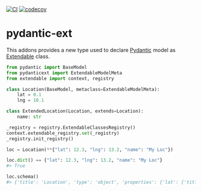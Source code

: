[![CI](https://github.com/lmignon/pydantic-ext/actions/workflows/ci.yml/badge.svg)](https://github.com/lmignon/pydantic-ext/actions/workflows/ci.yml)
[![codecov](https://codecov.io/gh/lmignon/pydantic-ext/branch/master/graph/badge.svg?token=Z9FWM57T14)](https://codecov.io/gh/lmignon/pydantic-ext)

# pydantic-ext

This addons provides a new type used to declare [Pydantic](https://pypi.org/project/pydantic/)
model as [Extendable](https://pypi.org/project/extendable/) class.

```python
from pydantic import BaseModel
from pydanticext import ExtendableModelMeta
from extendable import context, registry

class Location(BaseModel, metaclass=ExtendableModelMeta):
    lat = 0.1
    lng = 10.1

class ExtendedLocation(Location, extends=Location):
    name: str

_registry = registry.ExtendableClassesRegistry()
context.extendable_registry.set(_registry)
_registry.init_registry()

loc = Location(**{"lat": 12.3, "lng": 13.2, "name": "My Loc"})

loc.dict() == {"lat": 12.3, "lng": 13.2, "name": "My Loc"}
#> True

loc.schema()
#> {'title': 'Location', 'type': 'object', 'properties': {'lat': {'title': 'Lat', 'default': 0.1, 'type': 'number'}, 'lng': {'title': 'Lng', 'default': 10.1, 'type': 'number'}, 'name': {'title': 'Name', 'type': 'string'}}, 'required': ['name']}
```
